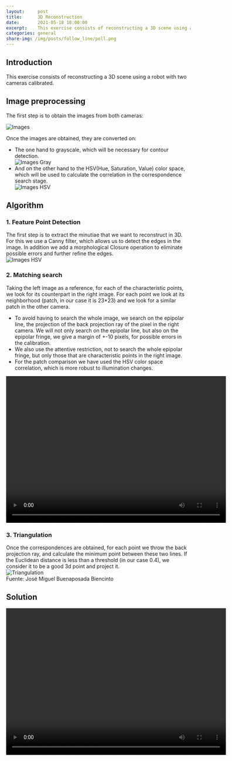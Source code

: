 ```yaml
---
layout:     post
title:      3D Reconstruction
date:       2021-05-18 18:00:00
excerpt:    This exercise consists of reconstructing a 3D scene using a robot with two cameras.
categories: general
share-img: /img/posts/follow_line/poll.png
---
```

## Introduction
This exercise consists of reconstructing a 3D scene using a robot with two cameras calibrated.   
## Image preprocessing

The first step is to obtain the images from both cameras:

![Images](/MUVA-Vision-Robotica/img/posts/3d-reconstruction/imagenes.png)   

Once the images are obtained, they are converted on: 
   - The one hand to grayscale, which will be necessary for contour detection.    
        ![Images Gray](/MUVA-Vision-Robotica/img/posts/3d-reconstruction/gray.png)   
   - And on the other hand to the HSV(Hue, Saturation, Value) color space, which will be used to calculate the correlation in the correspondence search stage.           
        ![Images HSV](/MUVA-Vision-Robotica/img/posts/3d-reconstruction/hsv.png)   
        
## Algorithm   

### 1. Feature Point Detection
The first step is to extract the minutiae that we want to reconstruct in 3D. For this we use a Canny filter, which allows us to detect the edges in the image. In addition we add a morphological Closure operation to eliminate possible errors and further refine the edges.    
![Images HSV](/MUVA-Vision-Robotica/img/posts/3d-reconstruction/canny.png)    

### 2. Matching search
Taking the left image as a reference, for each of the characteristic points, we look for its counterpart in the right image. For each point we look at its neighborhood (patch, in our case it is 23*23) and we look for a similar patch in the other camera.    
- To avoid having to search the whole image, we search on the epipolar line, the projection of the back projection ray of the pixel in the right camera. We will not only search on the epipolar line, but also on the epipolar fringe, we give a margin of +-10 pixels, for possible errors in the calibration.     
- We also use the attentive restriction, not to search the whole epipolar fringe, but only those that are characteristic points in the right image.   
- For the patch comparison we have used the HSV color space correlation, which is more robust to illumination changes.    
<div style="text-align: center">
    <video width="600px" height="400px" controls preload> 
        <source src="/MUVA-Vision-Robotica/img/posts/3d-reconstruction/macthcing_video.mp4"></source> 
    </video>
</div>

### 3. Triangulation
Once the correspondences are obtained, for each point we throw the back projection ray, and calculate the minimum point between these two lines. If the Euclidean distance is less than a threshold (in our case 0.4), we consider it to be a good 3d point and project it.    
![Triangulation](/MUVA-Vision-Robotica/img/posts/3d-reconstruction/proyeccion.png)    
                Fuente: José Miguel Buenaposada Biencinto       

## Solution   
<div style="text-align: center">
    <video width="600px" height="400px" controls preload> 
        <source src="/MUVA-Vision-Robotica/img/posts/3d-reconstruction/3d_reconstruction_video.mp4"></source> 
    </video>
</div>